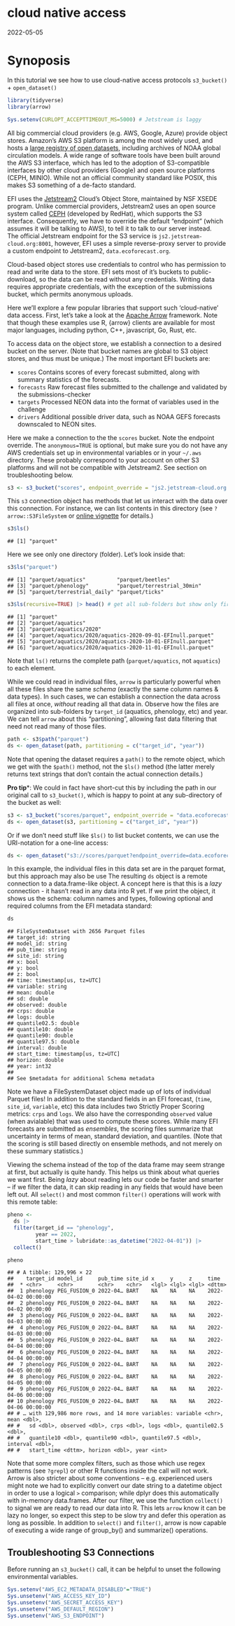 cloud native access
================
2022-05-05

# Synoposis

In this tutorial we see how to use cloud-native access protocols
`s3_bucket()` + `open_dataset()`

``` r
library(tidyverse)
library(arrow)

Sys.setenv(CURLOPT_ACCEPTTIMEOUT_MS=5000) # Jetstream is laggy
```

All big commercial cloud providers (e.g. AWS, Google, Azure) provide
object stores. Amazon’s AWS S3 platform is among the most widely used,
and hosts a [large registry of open
datasets](https://registry.opendata.aws/), including archives of NOAA
global circulation models. A wide range of software tools have been
built around the AWS S3 interface, which has led to the adoption of
S3-compatible interfaces by other cloud providers (Google) and open
source platforms (CEPH, MINIO). While not an official community standard
like POSIX, this makes S3 something of a de-facto standard.

EFI uses the [Jetstream2](https://jetstream-cloud.org/) Cloud’s Object
Store, maintained by NSF XSEDE program. Unlike commercial providers,
Jetstream2 uses an open source system called
[CEPH](https://docs.ceph.com/en/quincy/) (developed by RedHat), which
supports the S3 interface. Consequently, we have to override the default
“endpoint” (which assumes it will be talking to AWS), to tell it to talk
to our server instead.  
The official Jetstream endpoint for the S3 service is
`js2.jetstream-cloud.org:8001`, however, EFI uses a simple reverse-proxy
server to provide a custom endpoint to Jetstream2,
`data.ecoforecast.org`.

Cloud-based object stores use credentials to control who has permission
to read and write data to the store. EFI sets most of it’s buckets to
public-download, so the data can be read without any credentials.
Writing data requires appropriate credentials, with the exception of the
submissions bucket, which permits anonymous uploads.

Here we’ll explore a few popular libraries that support such
‘cloud-native’ data access. First, let’s take a look at the [Apache
Arrow](https://arrow.apache.org/) framework. Note that though these
examples use R, {arrow} clients are available for most major languages,
including python, C++, javascript, Go, Rust, etc.

To access data on the object store, we establish a connection to a
desired bucket on the server. (Note that bucket names are global to S3
object stores, and thus must be unique.) The most important EFI buckets
are:

-   `scores` Contains scores of every forecast submitted, along with
    summary statistics of the forecasts.
-   `forecasts` Raw forecast files submitted to the challenge and
    validated by the submissions-checker
-   `targets` Processed NEON data into the format of variables used in
    the challenge
-   `drivers` Additional possible driver data, such as NOAA GEFS
    forecasts downscaled to NEON sites.

Here we make a connection to the the `scores` bucket. Note the endpoint
override. The `anonymous=TRUE` is optional, but make sure you do not
have any AWS credentials set up in environmental variables or in your
`~/.aws` directory. These probably correspond to your account on other
S3 platforms and will not be compatible with Jetstream2. See section on
troubleshooting below.

``` r
s3 <- s3_bucket("scores", endpoint_override = "js2.jetstream-cloud.org:8001", anonymous=TRUE)
```

This `s3` connection object has methods that let us interact with the
data over this connection. For instance, we can list contents in this
directory (see `?arrow::S3FileSystem` or [online
vignette](https://arrow.apache.org/docs/r/articles/fs.html) for
details.)

``` r
s3$ls()
```

    ## [1] "parquet"

Here we see only one directory (folder). Let’s look inside that:

``` r
s3$ls("parquet")
```

    ## [1] "parquet/aquatics"          "parquet/beetles"          
    ## [3] "parquet/phenology"         "parquet/terrestrial_30min"
    ## [5] "parquet/terrestrial_daily" "parquet/ticks"

``` r
s3$ls(recursive=TRUE) |> head() # get all sub-folders but show only first few
```

    ## [1] "parquet"                                                  
    ## [2] "parquet/aquatics"                                         
    ## [3] "parquet/aquatics/2020"                                    
    ## [4] "parquet/aquatics/2020/aquatics-2020-09-01-EFInull.parquet"
    ## [5] "parquet/aquatics/2020/aquatics-2020-10-01-EFInull.parquet"
    ## [6] "parquet/aquatics/2020/aquatics-2020-11-01-EFInull.parquet"

Note that `ls()` returns the complete path (`parquet/aquatics`, not
`aquatics`) to each element.

While we could read in individual files, `arrow` is particularly
powerful when all these files share the same *schema* (exactly the same
column names & data types). In such cases, we can establish a connection
the data across all files at once, *without* reading all that data in.
Observe how the files are organized into sub-folders by `target_id`
(aquatics, phenology, etc) and year. We can tell `arrow` about this
“partitioning”, allowing fast data filtering that need not read many of
those files.

``` r
path <- s3$path("parquet")
ds <- open_dataset(path, partitioning = c("target_id", "year"))
```

Note that opening the dataset requires a `path()` to the remote object,
which we get with the `$path()` method, not the `$ls()` method (the
latter merely returns text strings that don’t contain the actual
connection details.)

**Pro tip**\*: We could in fact have short-cut this by including the
path in our original call to `s3_bucket()`, which is happy to point at
any sub-directory of the bucket as well:

``` r
s3 <- s3_bucket("scores/parquet", endpoint_override = "data.ecoforecast.org")
ds <- open_dataset(s3, partitioning = c("target_id", "year"))
```

Or if we don’t need stuff like `$ls()` to list bucket contents, we can
use the URI-notation for a one-line access:

``` r
ds <- open_dataset("s3://scores/parquet?endpoint_override=data.ecoforecast.org", partitioning = c("target_id", "year"))
```

In this example, the individual files in this data set are in the
parquet format, but this approach may also be use The resulting `ds`
object is a remote connection to a data.frame-like object. A concept
here is that this is a *lazy* connection - it hasn’t read in any data
into R yet. If we print the object, it shows us the schema: column names
and types, following optional and required columns from the EFI metadata
standard:

``` r
ds
```

    ## FileSystemDataset with 2656 Parquet files
    ## target_id: string
    ## model_id: string
    ## pub_time: string
    ## site_id: string
    ## x: bool
    ## y: bool
    ## z: bool
    ## time: timestamp[us, tz=UTC]
    ## variable: string
    ## mean: double
    ## sd: double
    ## observed: double
    ## crps: double
    ## logs: double
    ## quantile02.5: double
    ## quantile10: double
    ## quantile90: double
    ## quantile97.5: double
    ## interval: double
    ## start_time: timestamp[us, tz=UTC]
    ## horizon: double
    ## year: int32
    ## 
    ## See $metadata for additional Schema metadata

Note we have a FileSystemDataset object made up of lots of individual
Parquet files! In addition to the standard fields in an EFI forecast,
(`time`, `site_id`, `variable`, etc) this data includes two Strictly
Proper Scoring metrics: `crps` and `logs`. We also have the
corresponding `observed` value (when avialable) that was used to compute
these scores. While many EFI forecasts are submitted as *ensembles*, the
scoring files summarize that uncertainty in terms of mean, standard
deviation, and quantiles. (Note that the scoring is still based directly
on ensemble methods, and not merely on these summary statistics.)

Viewing the schema instead of the top of the data frame may seem strange
at first, but actually is quite handy. This helps us think about what
queries we want first. Being *lazy* about reading lets our code be
faster and smarter – if we filter the data, it can skip reading in any
fields that would have been left out. All `select()` and most common
`filter()` operations will work with this remote table:

``` r
pheno <-
  ds |> 
  filter(target_id == "phenology", 
         year == 2022,
         start_time > lubridate::as_datetime("2022-04-01")) |>
  collect()

pheno
```

    ## # A tibble: 129,996 × 22
    ##    target_id model_id     pub_time site_id x     y     z     time               
    ##  * <chr>     <chr>        <chr>    <chr>   <lgl> <lgl> <lgl> <dttm>             
    ##  1 phenology PEG_FUSION_0 2022-04… BART    NA    NA    NA    2022-04-02 00:00:00
    ##  2 phenology PEG_FUSION_0 2022-04… BART    NA    NA    NA    2022-04-02 00:00:00
    ##  3 phenology PEG_FUSION_0 2022-04… BART    NA    NA    NA    2022-04-03 00:00:00
    ##  4 phenology PEG_FUSION_0 2022-04… BART    NA    NA    NA    2022-04-03 00:00:00
    ##  5 phenology PEG_FUSION_0 2022-04… BART    NA    NA    NA    2022-04-04 00:00:00
    ##  6 phenology PEG_FUSION_0 2022-04… BART    NA    NA    NA    2022-04-04 00:00:00
    ##  7 phenology PEG_FUSION_0 2022-04… BART    NA    NA    NA    2022-04-05 00:00:00
    ##  8 phenology PEG_FUSION_0 2022-04… BART    NA    NA    NA    2022-04-05 00:00:00
    ##  9 phenology PEG_FUSION_0 2022-04… BART    NA    NA    NA    2022-04-06 00:00:00
    ## 10 phenology PEG_FUSION_0 2022-04… BART    NA    NA    NA    2022-04-06 00:00:00
    ## # … with 129,986 more rows, and 14 more variables: variable <chr>, mean <dbl>,
    ## #   sd <dbl>, observed <dbl>, crps <dbl>, logs <dbl>, quantile02.5 <dbl>,
    ## #   quantile10 <dbl>, quantile90 <dbl>, quantile97.5 <dbl>, interval <dbl>,
    ## #   start_time <dttm>, horizon <dbl>, year <int>

Note that some more complex filters, such as those which use regex
patterns (see `?grepl`) or other R functions inside the call will not
work. Arrow is also stricter about some conventions – e.g. experienced
users might note we had to explicitly convert our date string to a
datetime object in order to use a logical `>` comparison; while dplyr
does this automatically with in-memory data.frames. After our filter, we
use the function `collect()` to signal we are ready to read our data
into R. This lets `arrow` know it can be lazy no longer, so expect this
step to be slow try and defer this operation as long as possible. In
addition to `select()` and `filter()`, arrow is now capable of executing
a wide range of group_by() and summarize() operations.

## Troubleshooting S3 Connections

Before running an `s3_bucket()` call, it can be helpful to unset the
following environmental variables.

``` r
Sys.setenv("AWS_EC2_METADATA_DISABLED"="TRUE")
Sys.unsetenv("AWS_ACCESS_KEY_ID")
Sys.unsetenv("AWS_SECRET_ACCESS_KEY")
Sys.unsetenv("AWS_DEFAULT_REGION")
Sys.unsetenv("AWS_S3_ENDPOINT")
```

